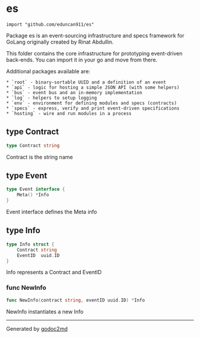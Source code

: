 
# es
    import "github.com/eduncan911/es"

Package es is an event-sourcing infrastructure and specs framework for GoLang originally created by Rinat Abdullin.

This folder contains the core infrastructure for prototyping event-driven back-ends. You can import it in your go and move from there.

Additional packages available are:


	* `root` - binary-sortable UUID and a definition of an event
	* `api` - logic for hosting a simple JSON API (with some helpers)
	* `bus` - event bus and an in-memory implementation
	* `log` - helpers to setup logging
	* `env` - environment for defining modules and specs (contracts)
	* `specs` - express, verify and print event-driven specifications
	* `hosting` - wire and run modules in a process







## type Contract
``` go
type Contract string
```
Contract is the string name











## type Event
``` go
type Event interface {
    Meta() *Info
}
```
Event interface defines the Meta info











## type Info
``` go
type Info struct {
    Contract string
    EventID  uuid.ID
}
```
Info represents a Contract and EventID









### func NewInfo
``` go
func NewInfo(contract string, eventID uuid.ID) *Info
```
NewInfo instantiates a new Info










- - -
Generated by [godoc2md](http://godoc.org/github.com/davecheney/godoc2md)